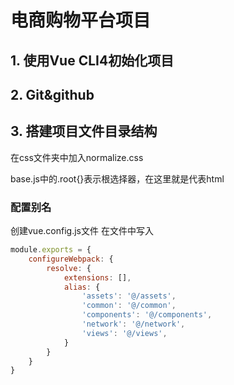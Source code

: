# 电商购物平台项目
## 1. 使用Vue CLI4初始化项目

## 2. Git&github

## 3. 搭建项目文件目录结构




在css文件夹中加入normalize.css

base.js中的.root{}表示根选择器，在这里就是代表html

### 配置别名
创建vue.config.js文件
在文件中写入
```js
module.exports = {
    configureWebpack: {
        resolve: {
            extensions: [],
            alias: {
                'assets': '@/assets',
                'common': '@/common',
                'components': '@/components',
                'network': '@/network',
                'views': '@/views',
            }
        }
    }
}
```
